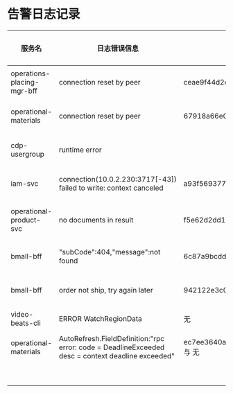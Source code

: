 # 告警日志记录

| 服务名 | 日志错误信息 | traceId | 原因 | 处理方式 | 时间 |  负责人 |
| --- | ---- | ---- | ---- | ---- | --- | ---- |
|  operations-placing-mgr-bff    |    connection reset by peer  |   ceae9f44d2c463e4fb4837e84a78d092   |    可能是由于网络不稳定导致 或 数据库负载过高中断连接  |  原因未确定，且不好定位，暂未处理    | 2024-09-25T16:32:24+08:00 | 谢伟志 |
|  operational-materials    |    connection reset by peer  |   67918a66e0643e912f912dca0a2123ee   |    可能是由于网络不稳定导致 或 数据库负载过高中断连接  |  原因未确定，且不好定位，暂未处理    | 2024-09-25T06:29:41+08:00 | 谢伟志 |
|   cdp-usergroup   |  runtime error   |      |   空指针异常    |   https://github.com/pinguo-icc/cdp-usergroup-svc/pull/61   | 2024-09-25T15:50:33+08:00 |  谢伟志 |
|  iam-svc    |   connection(10.0.2.230:3717[-43]) failed to write: context canceled  |    a93f5693774d6c42e6bd6be908039e24  |   上下文被取消    |   联系运维屏蔽即可（待处理）   | 2024-09-25T11:29:59.875930759+08:00 | 谢伟志 |
|   operational-product-svc   |  no documents in result   |   f5e62d2dd196e2979bdb3bedfc0dddaa   |   当位置不存在任何上架的计划会返回 mongo.NoDocumentErr    |   返回自定义 error https://github.com/pinguo-icc/placing-svc/pull/104/files  | 2024-09-25 11:27:33  | 谢伟志 |
|   bmall-bff   |  "subCode\":404,\"message\":not found   |   6c87a9bcddc4731444c4692e4b7132f1   |   从bmall 获取商品失败或超时    |  bmall 有些时候获取不到商品，据古sir说应该是某些服务器上的代码还是老代码    | 2024-09-26T01:53:43 | 古忠志 |
|  bmall-bff  |  order not ship, try again later   |   942122e3c0cfb9785a8d8f93a3521837   |   检查发货，订单在指定的循环次数后未发货则会提示    |  暂不处理，会重新发货    | 2024-09-25T23:08:45 | 无 |
|  video-beats-cli    | ERROR WatchRegionData    |    无  |    无   |   不用处理   | 2024-09-25T01:53:43 | 王平 |
|  operational-materials    |  AutoRefresh.FieldDefinition:"rpc error: code = DeadlineExceeded desc = context deadline exceeded"   |  ec7ee3640a8292242993093ddf25c22e 与 无     |  存在单独取字段表的trace 超时  怀疑是刷新字段表缓存有问题     |      |
|      |     |      |       |      |
|      |     |      |       |      |
|      |     |      |       |      |
|      |     |      |       |      |
|      |     |      |       |      |
|      |     |      |       |      |
|      |     |      |       |      |
|      |     |      |       |      |
